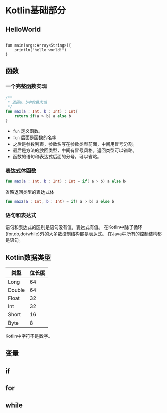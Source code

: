 # Kotlin基础部分

## HelloWorld


```

fun main(args:Array<String>){
    println("hello world!")
}
```

## 函数

### 一个完整函数实现

```Kotlin
/**
 * 返回a，b中的最大值
 */
fun max(a : Int, b : Int) : Int{
    return if(a > b) a else b
}
```

* `fun` 定义函数。
* `fun` 后面是函数的名字
* 之后是参数列表，参数名写在参数类型前面，中间用冒号分割。
* 最后是方法的放回类型，中间有冒号风格。返回类型可以省略。
* 函数的语句和表达式后面的分号，可以省略。

### 表达式体函数


```Kotlin
fun max(a : Int, b : Int) : Int = if( a > b) a else b
```

省略返回类型的表达式体

```Kotlin
fun max2(a : Int, b : Int) = if( a > b) a else b
```

### 语句和表达式

语句和表达式的区别是语句没有值，表达式有值。
在Kotlin中除了循环(for,do,do/while)外的大多数控制结构都是表达式。
在Java中所有的控制结构都是语句。

## Kotlin数据类型

类型 | 位长度
------|------
Long | 64
Double | 64
Float | 32
Int | 32
Short | 16
Byte | 8

Kotlin中字符不是数字。

## 变量

## if

## for

## while


